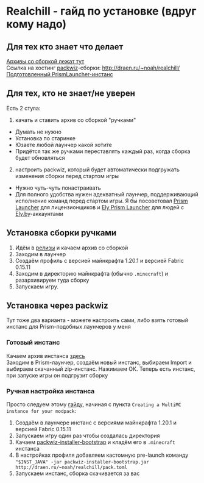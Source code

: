 # Realchill - гайд по установке (вдруг кому надо)

## Для тех кто знает что делает

[Архивы со сборкой лежат тут](https://github.com/ThatDraenGuy/realchill/releases)  
Ссылка на хостинг [packwiz](https://packwiz.infra.link/)-сборки: http://draen.ru/~noah/realchill/  
[Подготовленный PrismLauncher-инстанс](http://draen.ru/~noah/realchill/RealChill.zip)

## Для тех, кто не знает/не уверен

Есть 2 стула:

1. качать и ставить архив со сборкой "ручками"

-   Думать не нужно
-   Установка по старинке
-   Юзаете любой лаунчер какой хотите
-   Придётся так же ручками переставлять каждый раз, когда сборка будет обновляться

2. настроить packwiz, который будет автоматически подгружать изменения сборки перед стартом игры

-   Нужно чуть-чуть понастраивать
-   Для полного удобства нужен адекватный лаунчер, поддерживающий исполнение команд перед стартом игры. Я бы посоветовал [Prism Launcher](https://prismlauncher.org/) для лицензионщиков и [Ely Prism Launcher](https://github.com/Octol1ttle/ElyPrismLauncher) для людей с [Ely.by](https://ely.by)-аккаунтами

## Установка сборки ручками

1. Идём в [релизы](https://github.com/ThatDraenGuy/realchill/releases) и качаем архив со сборкой
2. Заходим в лаунчер
3. Создаём профиль с версией майнкрафта 1.20.1 и версией Fabric 0.15.11
4. Заходим в директорию майнкрафта (обычно `.minecraft`) и разархивируем туда сборку
5. Запускаем игру.

## Установка через packwiz

Тут тоже два варианта - можете настроить сами, либо взять готовый инстанс для Prism-подобных лаунчеров у меня

### Готовый инстанс

Качаем архив инстанса [здесь](http://draen.ru/~noah/realchill/RealChill.zip)  
Заходим в Prism-лаунчер, создаём новый инстанс, выбираем Import и выбираем скачанный zip-инстанс. Нажимаем ОК.
Теперь есть инстанс, при запуске игры он подгрузит сборку

### Ручная настройка инстанса

Просто следуем этому [гайду](https://packwiz.infra.link/tutorials/installing/packwiz-installer/), начиная с пункта `Creating a MultiMC instance for your modpack`:

1. Создаём в лаунчере инстанс с версиями майнкрафта 1.20.1 и версией Fabric 0.15.11
2. Запускаем игру один раз чтобы создалась директория
3. Качаем [packwiz-installer-bootstrap](https://github.com/packwiz/packwiz-installer-bootstrap/releases) и кладём его в `.minecraft` инстанса
4. В настройках профиля добавляем кастомную pre-launch команду `"$INST_JAVA" -jar packwiz-installer-bootstrap.jar http://draen.ru/~noah/realchill/pack.toml`
5. Запускаем инстанс, сборка скачивается за вас
